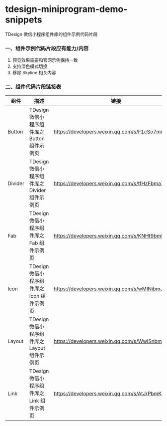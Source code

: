 # tdesign-miniprogram-demo-snippets

TDesign 微信小程序组件库的组件示例代码片段

### 一、组件示例代码片段应有能力/内容
1. 预览效果需要和官网示例保持一致
2. 支持深色模式切换
3. 移除 Skyline 相关内容


### 二、组件代码片段链接表
| 组件    | 描述                                          | 链接                                            |
| ------- | --------------------------------------------- | ----------------------------------------------- |
| Button  | TDesign 微信小程序组件库之 Button 组件示例页  | https://developers.weixin.qq.com/s/F1cSo7mm75SS |
| Divider | TDesign 微信小程序组件库之 Divider 组件示例页 | https://developers.weixin.qq.com/s/tfHzFbma7IS4 |
| Fab     | TDesign 微信小程序组件库之 Fab 组件示例页     | https://developers.weixin.qq.com/s/KNHt9bmB7OSc |
| Icon    | TDesign 微信小程序组件库之 Icon 组件示例页    | https://developers.weixin.qq.com/s/wMINibmJ7WSQ |
| Layout  | TDesign 微信小程序组件库之 Layout 组件示例页  | https://developers.weixin.qq.com/s/WwISnbmq7RSC |
| Link    | TDesign 微信小程序组件库之 Link 组件示例页    | https://developers.weixin.qq.com/s/AtJrPbmK7mSK |